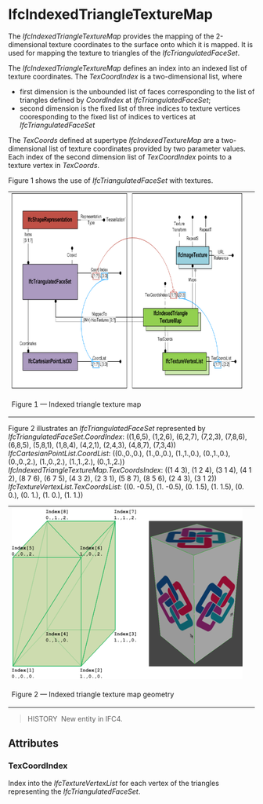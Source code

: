 # IfcIndexedTriangleTextureMap

The _IfcIndexedTriangleTextureMap_ provides the mapping of the 2-dimensional texture coordinates to the surface onto which it is mapped. It is used for mapping the texture to triangles of the _IfcTriangulatedFaceSet_.

The _IfcIndexedTriangleTextureMap_ defines an index into an indexed list of texture coordinates. The _TexCoordIndex_ is a two-dimensional list, where

* first dimension is the unbounded list of faces corresponding to the list of triangles defined by _CoordIndex_ at _IfcTriangulatedFaceSet_; 
* second dimension is the fixed list of three indices to texture vertices cooresponding to the fixed list of indices to vertices at _IfcTriangulatedFaceSet_ 

The _TexCoords_ defined at supertype _IfcIndexedTextureMap_ are a two-dimensional list of texture coordinates provided by two parameter values. Each index of the second dimension list of _TexCoordIndex_ points to a texture vertex in _TexCoords_.

Figure 1 shows the use of _IfcTriangulatedFaceSet_ with textures.

<table summary="">
      <tr>
        <td>
          <img src="../../../../figures/ifcindexedtriangletexturemap_01.png" width="760" height="400" alt="IfcIndexedTriangleTextureMap_01">
        </td>
        <td>
          &nbsp;
        </td>
      </tr>
      <tr>
        <td>
          <p class="figure">Figure 1 &mdash; Indexed triangle texture map
          </p>
        </td>
        <td>
          &nbsp;
        </td>
      </tr>
    </table>

Figure 2 illustrates an _IfcTriangulatedFaceSet_ represented by   
_IfcTriangulatedFaceSet.CoordIndex_: ((1,6,5), (1,2,6), (6,2,7), (7,2,3), (7,8,6), (6,8,5), (5,8,1), (1,8,4), (4,2,1), (2,4,3), (4,8,7), (7,3,4))  
_IfcCartesianPointList.CoordList_: ((0.,0.,0.), (1.,0.,0.), (1.,1.,0.), (0.,1.,0.), (0.,0.,2.), (1.,0.,2.), (1.,1.,2.), (0.,1.,2.))  
_IfcIndexedTriangleTextureMap.TexCoordsIndex_: ((1 4 3), (1 2 4), (3 1 4), (4 1 2), (8 7 6), (6 7 5), (4 3 2), (2 3 1), (5 8 7), (8 5 6), (2 4 3), (3 1 2))  
_IfcTextureVertexList.TexCoordsList_: ((0. -0.5), (1. -0.5), (0. 1.5), (1. 1.5), (0. 0.), (0. 1.), (1. 0.), (1. 1.))

<table summary="">
      <tr>
        <td>
          <img src="../../../../figures/ifcindexedtriangletexturemap_example-01.png" width="500" height="350" alt="IfcIndexedTriangleTextureMap_example-01">
        </td>
        <td>
          &nbsp;
        </td>
      </tr>
      <tr>
        <td>
          <p class="figure">Figure 2 &mdash; Indexed triangle texture map geometry 
          </p>
        </td>
        <td>
          &nbsp;
        </td>
      </tr>
    </table>

> HISTORY&nbsp; New entity in IFC4.

## Attributes

### TexCoordIndex
Index into the _IfcTextureVertexList_ for each vertex of the triangles representing the _IfcTriangulatedFaceSet_.
